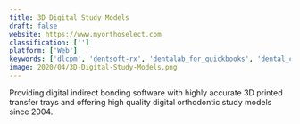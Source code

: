 ```yaml
---
title: 3D Digital Study Models
draft: false 
website: https://www.myorthoselect.com
classification: ['']
platform: ['Web']
keywords: ['dlcpm', 'dentsoft-rx', 'dentalab_for_quickbooks', 'dental_charting', 'dentalchek', 'dentistreet', 'dolphin_aquarium', 'dolphin_mobile', 'ehr1', 'sowingo', 'epatient']
image: 2020/04/3D-Digital-Study-Models.png
---
```

Providing digital indirect bonding software with highly accurate 3D printed transfer trays and offering high quality digital orthodontic study models since 2004.